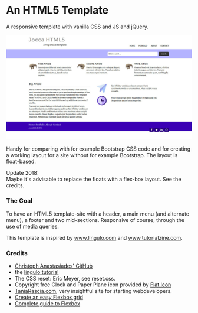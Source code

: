 # An HTML5 Template
A responsive template with vanilla CSS and JS and jQuery.

![html5 template](img/modal04-html5template.jpg) 

Handy for comparing with for example Bootstrap CSS code and for creating a working layout for a site without for example Bootstrap. The layout is float-based.

Update 2018:<br>
Maybe it's advisable to replace the floats with a flex-box layout. See the credits.

### The Goal
To have an HTML5 template-site with a header, a main menu (and alternate menu), 
a footer and two mid-sections. Responsive of course, through the use of media queries. 

This template is inspired by www.lingulo.com and www.tutorialzine.com.

### Credits
- [Christoph Anastasiades' GitHub](https://github.com/ChristophAnastasiades/)
- the [lingulo tutorial](http://www.lingulo.com/tutorials/css/how-to-build-a-html5-website-from-scratch)
- The CSS reset: Eric Meyer, see reset.css.
- Copyright free Clock and Paper Plane icon provided by [Flat Icon](http://www.flaticon.com/)
- [TaniaRascia.com](https://www.taniarascia.com/), very insightful site for starting webdevelopers.
- [Create an easy Flexbox grid](https://www.taniarascia.com/easiest-flex-grid-ever/)
- [Complete guide to Flexbox](https://css-tricks.com/snippets/css/a-guide-to-flexbox/)
